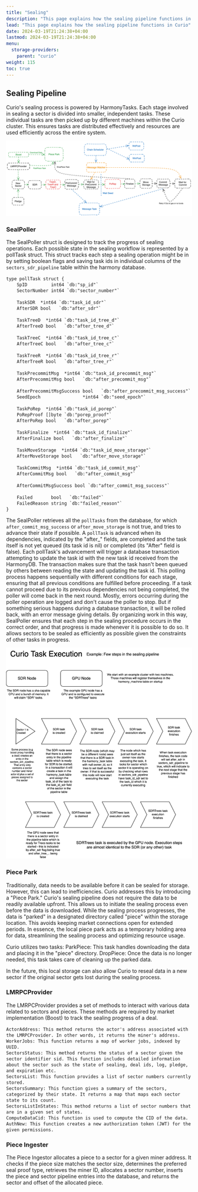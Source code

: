 ```yaml
---
title: "Sealing"
description: "This page explains how the sealing pipeline functions in Curio"
lead: "This page explains how the sealing pipeline functions in Curio"
date: 2024-03-19T21:24:38+04:00
lastmod: 2024-03-19T21:24:38+04:00
menu:
  storage-providers:
    parent: "curio"
weight: 115
toc: true
---
```


## Sealing Pipeline
Curio's sealing process is powered by HarmonyTasks. Each stage involved in sealing a sector is divided into smaller, independent tasks.
These individual tasks are then picked up by different machines within the Curio cluster.
This ensures tasks are distributed effectively and resources are used efficiently across the entire system.


![Overview of Curio sealing pipeline](curio-sealing.png)

### SealPoller

The SealPoller struct is designed to track the progress of sealing operations. Each possible state in the sealing workflow is represented by a pollTask struct.
This struct tracks each step a sealing operation might be in by setting boolean flags and saving task ids in individual columns of the `sectors_sdr_pipeline` table within the harmony database.

```text
type pollTask struct {
	SpID         int64 `db:"sp_id"`
	SectorNumber int64 `db:"sector_number"`

	TaskSDR  *int64 `db:"task_id_sdr"`
	AfterSDR bool   `db:"after_sdr"`

	TaskTreeD  *int64 `db:"task_id_tree_d"`
	AfterTreeD bool   `db:"after_tree_d"`

	TaskTreeC  *int64 `db:"task_id_tree_c"`
	AfterTreeC bool   `db:"after_tree_c"`

	TaskTreeR  *int64 `db:"task_id_tree_r"`
	AfterTreeR bool   `db:"after_tree_r"`

	TaskPrecommitMsg  *int64 `db:"task_id_precommit_msg"`
	AfterPrecommitMsg bool   `db:"after_precommit_msg"`

	AfterPrecommitMsgSuccess bool   `db:"after_precommit_msg_success"`
	SeedEpoch                *int64 `db:"seed_epoch"`

	TaskPoRep  *int64 `db:"task_id_porep"`
	PoRepProof []byte `db:"porep_proof"`
	AfterPoRep bool   `db:"after_porep"`

	TaskFinalize  *int64 `db:"task_id_finalize"`
	AfterFinalize bool   `db:"after_finalize"`

	TaskMoveStorage  *int64 `db:"task_id_move_storage"`
	AfterMoveStorage bool   `db:"after_move_storage"`

	TaskCommitMsg  *int64 `db:"task_id_commit_msg"`
	AfterCommitMsg bool   `db:"after_commit_msg"`

	AfterCommitMsgSuccess bool `db:"after_commit_msg_success"`

	Failed       bool   `db:"failed"`
	FailedReason string `db:"failed_reason"`
}
```

The SealPoller retrieves all the `pollTasks` from the database, for which `after_commit_msg_success` or `after_move_storage` is not true, and tries to advance their state if possible.
A `pollTask` is advanced when its dependencies, indicated by the "after_" fields, are completed and the task itself is not yet queued (its task id is nil) or completed (its "After" field is false).
Each pollTask's advancement will trigger a database transaction attempting to update the task id with the new task id received from the HarmonyDB.
The transaction makes sure that the task hasn't been queued by others between reading the state and updating the task id.
This polling process happens sequentially with different conditions for each stage, ensuring that all previous conditions are fulfilled before proceeding.
If a task cannot proceed due to its previous dependencies not being completed, the poller will come back in the next round.
Mostly, errors occurring during the poller operation are logged and don't cause the poller to stop. But if something serious happens during a database transaction, it will be rolled back, with an error message giving details.
By organizing work in this way, SealPoller ensures that each step in the sealing procedure occurs in the correct order, and that progress is made whenever it is possible to do so.
It allows sectors to be sealed as efficiently as possible given the constraints of other tasks in progress.

![Sealing task execution](sealing-tasks.png)

### Piece Park

Traditionally, data needs to be available before it can be sealed for storage. However, this can lead to inefficiencies. Curio addresses this by introducing a "Piece Park."
Curio's sealing pipeline does not require the data to be readily available upfront. This allows us to initiate the sealing process even before the data is downloaded.
While the sealing process progresses, the data is "parked" in a designated directory called "piece" within the storage location.
This avoids keeping market connections open for extended periods. In essence, the local piece park acts as a temporary holding area for data, streamlining the sealing process and optimizing resource usage.

Curio utilizes two tasks:
ParkPiece: This task handles downloading the data and placing it in the "piece" directory.
DropPiece: Once the data is no longer needed, this task takes care of cleaning up the parked data.

In the future, this local storage can also allow Curio to reseal data in a new sector if the original sector gets lost during the sealing process.

### LMRPCProvider

The LMRPCProvider provides a set of methods to interact with various data related to sectors and pieces. These methods are required by market implementation (Boost) to track the sealing progress of a deal.
```text
ActorAddress: This method returns the actor's address associated with the LMRPCProvider. In other words, it returns the miner's address.
WorkerJobs: This function returns a map of worker jobs, indexed by UUID.
SectorsStatus: This method returns the status of a sector given the sector identifier sid. This function includes detailed information about the sector such as the state of sealing, deal ids, log, pledge, and expiration etc.
SectorsList: This function provides a list of sector numbers currently stored.
SectorsSummary: This function gives a summary of the sectors, categorized by their state. It returns a map that maps each sector state to its count.
SectorsListInStates: This method returns a list of sector numbers that are in a given set of states.
ComputeDataCid: This function is used to compute the CID of the data.
AuthNew: This function creates a new authorization token (JWT) for the given permissions.
```

### Piece Ingester
The Piece Ingestor allocates a piece to a sector for a given miner address.
It checks if the piece size matches the sector size, determines the preferred seal proof type, retrieves the miner ID, allocates a sector number,
inserts the piece and sector pipeline entries into the database, and returns the sector and offset of the allocated piece.

